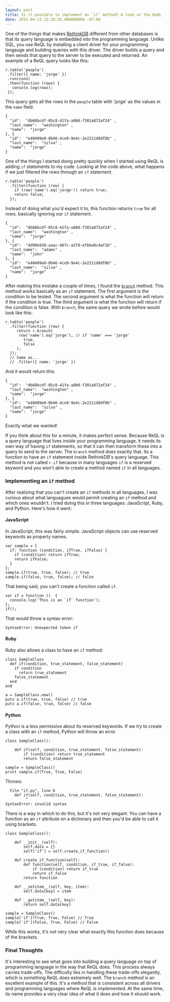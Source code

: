 ```yaml
---
layout: post
title: Is it possible to implement an `if` method? A look at the ReQL `branch` method
date: 2015-04-13 12:28:35.000000000 -07:00
---
```

One of the things that makes [RethinkDB](http://rethinkdb.com/) different from other databases is that its query language is embedded into the programming language. Unlike SQL, you use ReQL by installing a client driver for your programming langauge and building queries with this driver. The driver builds a query and then sends that query to the server to be executed and returned. An example of a ReQL query looks like this:

```
r.table('people')
 .filter({ name: 'jorge' })
 .run(conn)
 .then(function (rows) {
   console.log(rows);
 });
```

This query gets all the rows in the `people` table with 'jorge' as the values in the `name` field.

```
{
  "id":  "db68bcdf-05c8-41fa-a80d-f301a872af24" ,
  "last_name":  "washington" ,
  "name":  "jorge"
}, {
  "id":  "e40409e0-0b46-4ce9-9e4c-2e2211d8df8b" ,
  "last_name":  "silva" ,
  "name":  "jorge"
}
```
One of the things I started doing pretty quickly when I started using ReQL is adding `if` statements to my code. Looking at the code above, what happens if we just filtered the rows through an `if` statement.

```
r.table('people')
  .filter(function (row) { 
    if (row('name').eq('jorge')) return true; 
    return false;
  });
```

Instead of doing what you'd expect it to, this function returns `true` for all rows, basically ignoring our `if` statement. 

```
{
  "id":  "db68bcdf-05c8-41fa-a80d-f301a872af24" ,
  "last_name":  "washington" ,
  "name":  "jorge"
}, {
  "id":  "dd99e938-aaac-467c-a2fd-efbba0c4af1b" ,
  "last_name":  "adams" ,
  "name":  "john"
}, {
  "id":  "e40409e0-0b46-4ce9-9e4c-2e2211d8df8b" ,
  "last_name":  "silva" ,
  "name":  "jorge"
}
```
After making this mistake a couple of times, I found the [`branch`](http://rethinkdb.com/api/javascript/branch/) method. This method works basically as an `if` statement. The first argument is the condition to be tested. The second argument is what the function will return if the condition is true. The third argument is what the function will return if the condition is false. With `branch`, the same query we wrote before would look like this:

```
r.table('people')
  .filter(function (row) { 
     return r.branch(
      row('name').eq('jorge'), // if 'name' === 'jorge'
        true, 
        false
     ); 
  });
  // Same as...
  // .filter({ name: 'jorge' })
```  
And it would return this:
```
{
  "id":  "db68bcdf-05c8-41fa-a80d-f301a872af24" ,
  "last_name":  "washington" ,
  "name":  "jorge"
}, {
  "id":  "e40409e0-0b46-4ce9-9e4c-2e2211d8df8b" ,
  "last_name":  "silva" ,
  "name":  "jorge"
}
```
Exactly what we wanted!

If you think about this for a minute, it makes perfect sense. Because ReQL is a query language that lives inside your programming language, it needs its own way of having `if` statements, so that it can then transform these into a query to send to the server. The `branch` method does exactly that. Its a function to have an `if` statement inside RethinkDB's query language. This method is not called `r.if` because in many languages `if` is a reserved keyword and you won't able to create a method named `if` in all languages. 

### Implementing an `if` method

After realizing that you can't create an `if` methods in all languages, I was curious about what languagues would permit creating an `if` method and which ones wouldn't. I tried doing this in three languages: JavaScript, Ruby, and Python. Here's how it went:

#### JavaScript

In JavaScript, this was fairly simple. JavaScript objects can use reserved keywords as property names. 

```
var sample = {
  if: function (condition, ifTrue, ifFalse) {
    if (condition) return ifTrue;
    return ifFalse;
  }
};
sample.if(true, true, false); // true
sample.if(false, true, false); // false
```
That being said, you can't create a function called `if`. 
```
var if = function ()  {
  console.log('This is an `if` function');
};
if();
```
That would throw a syntax error: 
```
SyntaxError: Unexpected token if
```

#### Ruby

Ruby also allows a class to have an `if` method: 
  
```
class SampleClass
  def if(condition, true_statement, false_statement)
    if condition
      return true_statement
    false_statement
  end
end

a = SampleClass.new()
puts a.if(true, true, false) // true
puts a.if(false, true, false) // false
```

#### Python

Python is a less permissive about its reserved keywords. If we try to create a class with an `if` method, Python will throw an error. 

```
class SampleClass():

    def if(self, condition, true_statement, false_statement):
        if (condition) return true_statement
        return false_statement

sample = SampleClass()
print sample.if(True, True, False)
```
Throws:
```
  File "if.py", line 6
    def if(self, condition, true_statement, false_statement):
         ^
SyntaxError: invalid syntax
```
There is a way in which to do this, but it's not very elegant. You can have a function as an  `if` attribute on a dictionary and then you'd be able to call it using brackets.

```
class SampleClass():

    def __init__(self):
        self.data = {}
        self['if'] = self.create_if_function()

    def create_if_function(self):
        def function(self, condition, if_true, if_false):
            if (condition) return if_true
            return if_false
        return function

    def __setitem__(self, key, item):
        self.data[key] = item

    def __getitem__(self, key):
        return self.data[key]

sample = SampleClass()
sample['if'](True, True, False) // True
sample['if'](False, True, False) // False
```
While this works, it's not very clear what exactly this function does because of the brackets.

### Final Thoughts

It's interesting to see what goes into building a query language on top of programming language in the way that ReQL does. This process always carries trade-offs. The difficulty lies in handling these trade-offs elegantly, which is something ReQL does extremely well. The `branch` method is an excellent example of this. It's a method that is consistent across all drivers and programming languages where ReQL is implemented. At the same time, its name provides a very clear idea of what it does and how it should work.
